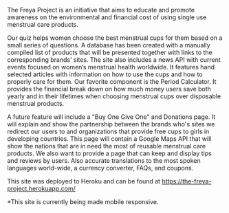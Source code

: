 The Freya Project is an initiative that aims to educate and promote awareness on the environmental and financial cost of using single use menstrual care products. 

Our quiz helps women choose the best menstrual cups for them based on a small series of questions. A database has been created with a manually compiled list of products that will be presented together with links to the corresponding brands’ sites. The site also includes a news API with current events focused on women’s menstrual health worldwide. It features hand selected articles with information on how to use the cups and how to properly care for them. Our favorite component is the Period Calculator. It provides the financial break down on how much money users save both yearly and in their lifetimes when choosing menstrual cups over disposable menstrual products.

A future feature will include a "Buy One Give One" and Donations page. It will explain and show the partnership between the brands who's sites we redirect our users to and organizations that provide free cups to girls in developing countries. This page will contain a Google Maps API that will show the nations that are in need the most of reusable menstrual care products. We also want to provide a page that can keep and display tips and reviews by users. Also accurate translations to the most spoken languages world-wide, a currency converter, FAQs, and coupons.

This site was deployed to Heroku and can be found at https://the-freya-project.herokuapp.com/

*This site is currently being made mobile responsive.
